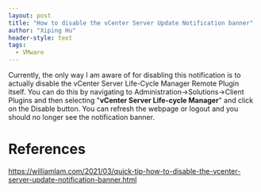 ```yaml
---
layout: post
title: "How to disable the vCenter Server Update Notification banner"
author: "Xiping Hu"
header-style: text
tags:
  - VMware
---
```

Currently, the only way I am aware of for disabling this notification is to actually disable the vCenter Server Life-Cycle Manager Remote Plugin itself. You can do this by navigating to Administration->Solutions->Client Plugins and then selecting "**vCenter Server Life-cycle Manager**" and click on the Disable button. You can refresh the webpage or logout and you should no longer see the notification banner.

# References
<https://williamlam.com/2021/03/quick-tip-how-to-disable-the-vcenter-server-update-notification-banner.html>